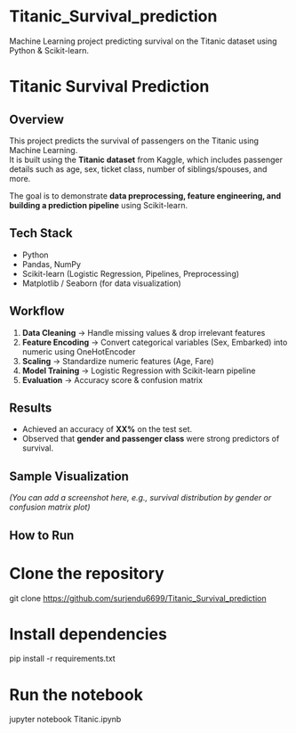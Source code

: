 # Titanic_Survival_prediction
Machine Learning project predicting survival on the Titanic dataset using Python &amp; Scikit-learn.
#  Titanic Survival Prediction  

##  Overview  
This project predicts the survival of passengers on the Titanic using Machine Learning.  
It is built using the **Titanic dataset** from Kaggle, which includes passenger details such as age, sex, ticket class, number of siblings/spouses, and more.  

The goal is to demonstrate **data preprocessing, feature engineering, and building a prediction pipeline** using Scikit-learn.  

## Tech Stack  
- Python   
- Pandas, NumPy  
- Scikit-learn (Logistic Regression, Pipelines, Preprocessing)  
- Matplotlib / Seaborn (for data visualization)  

##  Workflow  
1. **Data Cleaning** → Handle missing values & drop irrelevant features  
2. **Feature Encoding** → Convert categorical variables (Sex, Embarked) into numeric using OneHotEncoder  
3. **Scaling** → Standardize numeric features (Age, Fare)  
4. **Model Training** → Logistic Regression with Scikit-learn pipeline  
5. **Evaluation** → Accuracy score & confusion matrix  

##  Results  
- Achieved an accuracy of **XX%** on the test set.  
- Observed that **gender and passenger class** were strong predictors of survival.  

##  Sample Visualization  
*(You can add a screenshot here, e.g., survival distribution by gender or confusion matrix plot)*  

##  How to Run  

# Clone the repository
git clone https://github.com/surjendu6699/Titanic_Survival_prediction

# Install dependencies
pip install -r requirements.txt  

# Run the notebook
jupyter notebook Titanic.ipynb
